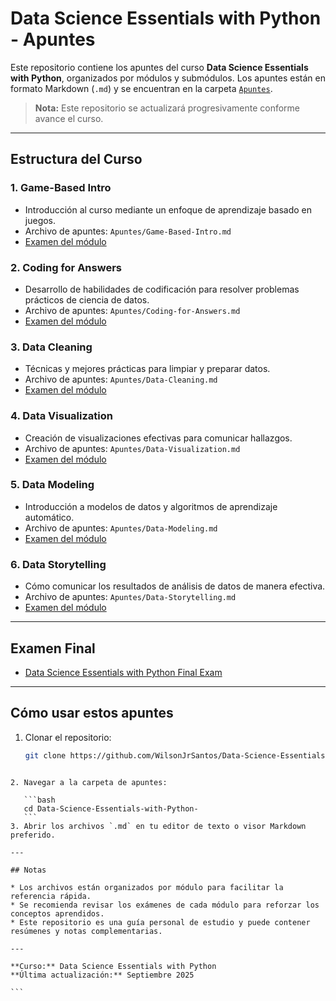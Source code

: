 # Data Science Essentials with Python - Apuntes

Este repositorio contiene los apuntes del curso **Data Science Essentials with Python**, organizados por módulos y submódulos. Los apuntes están en formato Markdown (`.md`) y se encuentran en la carpeta [`Apuntes`](./Apuntes).  

> **Nota:** Este repositorio se actualizará progresivamente conforme avance el curso.

---

## Estructura del Curso

### 1. Game-Based Intro
- Introducción al curso mediante un enfoque de aprendizaje basado en juegos.
- Archivo de apuntes: `Apuntes/Game-Based-Intro.md`
- [Examen del módulo](Apuntes/Game-Based-Intro-Exam.md)

### 2. Coding for Answers
- Desarrollo de habilidades de codificación para resolver problemas prácticos de ciencia de datos.
- Archivo de apuntes: `Apuntes/Coding-for-Answers.md`
- [Examen del módulo](Apuntes/Coding-for-Answers-Exam.md)

### 3. Data Cleaning
- Técnicas y mejores prácticas para limpiar y preparar datos.
- Archivo de apuntes: `Apuntes/Data-Cleaning.md`
- [Examen del módulo](Apuntes/Data-Cleaning-Exam.md)

### 4. Data Visualization
- Creación de visualizaciones efectivas para comunicar hallazgos.
- Archivo de apuntes: `Apuntes/Data-Visualization.md`
- [Examen del módulo](Apuntes/Data-Visualization-Exam.md)

### 5. Data Modeling
- Introducción a modelos de datos y algoritmos de aprendizaje automático.
- Archivo de apuntes: `Apuntes/Data-Modeling.md`
- [Examen del módulo](Apuntes/Data-Modeling-Exam.md)

### 6. Data Storytelling
- Cómo comunicar los resultados de análisis de datos de manera efectiva.
- Archivo de apuntes: `Apuntes/Data-Storytelling.md`
- [Examen del módulo](Apuntes/Data-Storytelling-Exam.md)

---

## Examen Final
- [Data Science Essentials with Python Final Exam](Apuntes/Final-Exam.md)

---

## Cómo usar estos apuntes
1. Clonar el repositorio:
   ```bash
   git clone https://github.com/WilsonJrSantos/Data-Science-Essentials-with-Python-.git
````

2. Navegar a la carpeta de apuntes:

   ```bash
   cd Data-Science-Essentials-with-Python-
   ```
3. Abrir los archivos `.md` en tu editor de texto o visor Markdown preferido.

---

## Notas

* Los archivos están organizados por módulo para facilitar la referencia rápida.
* Se recomienda revisar los exámenes de cada módulo para reforzar los conceptos aprendidos.
* Este repositorio es una guía personal de estudio y puede contener resúmenes y notas complementarias.

---

**Curso:** Data Science Essentials with Python
**Última actualización:** Septiembre 2025

```